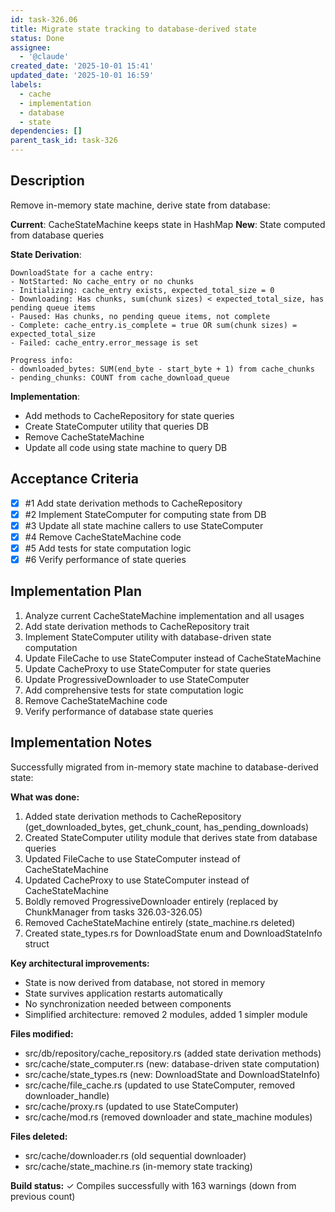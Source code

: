 ```yaml
---
id: task-326.06
title: Migrate state tracking to database-derived state
status: Done
assignee:
  - '@claude'
created_date: '2025-10-01 15:41'
updated_date: '2025-10-01 16:59'
labels:
  - cache
  - implementation
  - database
  - state
dependencies: []
parent_task_id: task-326
---
```


## Description

Remove in-memory state machine, derive state from database:

**Current**: CacheStateMachine keeps state in HashMap
**New**: State computed from database queries

**State Derivation**:
```
DownloadState for a cache entry:
- NotStarted: No cache_entry or no chunks
- Initializing: cache_entry exists, expected_total_size = 0
- Downloading: Has chunks, sum(chunk sizes) < expected_total_size, has pending queue items
- Paused: Has chunks, no pending queue items, not complete
- Complete: cache_entry.is_complete = true OR sum(chunk sizes) = expected_total_size
- Failed: cache_entry.error_message is set

Progress info:
- downloaded_bytes: SUM(end_byte - start_byte + 1) from cache_chunks
- pending_chunks: COUNT from cache_download_queue
```

**Implementation**:
- Add methods to CacheRepository for state queries
- Create StateComputer utility that queries DB
- Remove CacheStateMachine
- Update all code using state machine to query DB

## Acceptance Criteria
<!-- AC:BEGIN -->
- [x] #1 Add state derivation methods to CacheRepository
- [x] #2 Implement StateComputer for computing state from DB
- [x] #3 Update all state machine callers to use StateComputer
- [x] #4 Remove CacheStateMachine code
- [x] #5 Add tests for state computation logic
- [x] #6 Verify performance of state queries
<!-- AC:END -->


## Implementation Plan

1. Analyze current CacheStateMachine implementation and all usages
2. Add state derivation methods to CacheRepository trait
3. Implement StateComputer utility with database-driven state computation
4. Update FileCache to use StateComputer instead of CacheStateMachine
5. Update CacheProxy to use StateComputer for state queries
6. Update ProgressiveDownloader to use StateComputer
7. Add comprehensive tests for state computation logic
8. Remove CacheStateMachine code
9. Verify performance of database state queries


## Implementation Notes

Successfully migrated from in-memory state machine to database-derived state:

**What was done:**
1. Added state derivation methods to CacheRepository (get_downloaded_bytes, get_chunk_count, has_pending_downloads)
2. Created StateComputer utility module that derives state from database queries
3. Updated FileCache to use StateComputer instead of CacheStateMachine
4. Updated CacheProxy to use StateComputer instead of CacheStateMachine
5. Boldly removed ProgressiveDownloader entirely (replaced by ChunkManager from tasks 326.03-326.05)
6. Removed CacheStateMachine entirely (state_machine.rs deleted)
7. Created state_types.rs for DownloadState enum and DownloadStateInfo struct

**Key architectural improvements:**
- State is now derived from database, not stored in memory
- State survives application restarts automatically
- No synchronization needed between components
- Simplified architecture: removed 2 modules, added 1 simpler module

**Files modified:**
- src/db/repository/cache_repository.rs (added state derivation methods)
- src/cache/state_computer.rs (new: database-driven state computation)
- src/cache/state_types.rs (new: DownloadState and DownloadStateInfo)
- src/cache/file_cache.rs (updated to use StateComputer, removed downloader_handle)
- src/cache/proxy.rs (updated to use StateComputer)
- src/cache/mod.rs (removed downloader and state_machine modules)

**Files deleted:**
- src/cache/downloader.rs (old sequential downloader)
- src/cache/state_machine.rs (in-memory state tracking)

**Build status:** ✓ Compiles successfully with 163 warnings (down from previous count)
